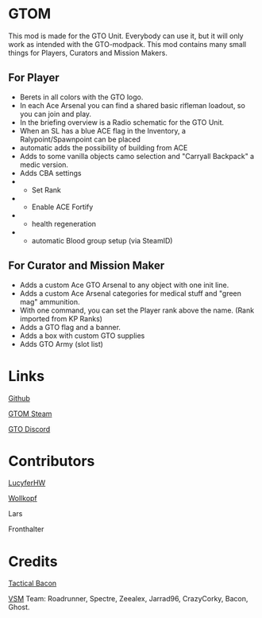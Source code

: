 # GTOM
This mod is made for the GTO Unit. Everybody can use it, but it will only work as intended with the GTO-modpack.
This mod contains many small things for Players, Curators and Mission Makers.

## For Player
- Berets in all colors with the GTO logo.
- In each Ace Arsenal you can find a shared basic rifleman loadout, so you can join and play.
- In the briefing overview is a Radio schematic for the GTO Unit.
- When an SL has a blue ACE flag in the Inventory, a Ralypoint/Spawnpoint can be placed
- automatic adds the possibility of building from ACE
- Adds to some vanilla objects camo selection and "Carryall Backpack" a medic version.
- Adds CBA settings
- - Set Rank
- - Enable ACE Fortify
- - health regeneration
- - automatic Blood group setup (via SteamID)

## For Curator and Mission Maker
- Adds a custom Ace GTO Arsenal to any object with one init line.
- Adds a custom Ace Arsenal categories for medical stuff and "green mag" ammunition.
- With one command, you can set the Player rank above the name. (Rank imported from KP Ranks)
- Adds a GTO flag and a banner.
- Adds a box with custom GTO supplies
- Adds GTO Army (slot list)

# Links
[Github](https://github.com/MHWcreations/GTOM)

[GTOM Steam](https://steamcommunity.com/sharedfiles/filedetails/?id=2846987310)

[GTO Discord](https://discord.gg/gCqkPWHrWj)

# Contributors
[LucyferHW](https://github.com/MHWcreations)

[Wollkopf](https://github.com/w0llkopf)

Lars

Fronthalter

# Credits
[Tactical Bacon](https://tacticalbacon.de)

[VSM](https://steamcommunity.com/sharedfiles/filedetails/?id=823636749&searchtext=vsm) Team: Roadrunner, Spectre, Zeealex, Jarrad96, CrazyCorky, Bacon, Ghost.
